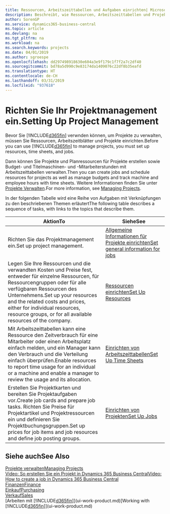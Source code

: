 ```yaml
---
title: Ressourcen, Arbeitszeittabellen und Aufgaben einrichten| Microsoft Docs
description: Beschreibt, wie Ressourcen, Arbeitszeittabellen und Projekte eingerichtet werden, um Projekte zu verwalten.
author: SorenGP
ms.service: dynamics365-business-central
ms.topic: article
ms.devlang: na
ms.tgt_pltfrm: na
ms.workload: na
ms.search.keywords: projects
ms.date: 04/01/2019
ms.author: sgroespe
ms.openlocfilehash: dd297498918630e604a3e9f179c1f7f2a7c2df40
ms.sourcegitcommit: bd78a5d990c9e83174da1409076c22df8b35eafd
ms.translationtype: HT
ms.contentlocale: de-CH
ms.lasthandoff: 03/31/2019
ms.locfileid: "937618"
---
```

# <a name="setting-up-project-management"></a><span data-ttu-id="ac211-103">Richten Sie Ihr Projektmanagement ein.</span><span class="sxs-lookup"><span data-stu-id="ac211-103">Setting Up Project Management</span></span>
<span data-ttu-id="ac211-104">Bevor Sie [!INCLUDE[d365fin](includes/d365fin_md.md)] verwnden können, um Projekte zu verwalten, müssen Sie Ressourcen, Arbeitszeitblätter und Projekte einrichten.</span><span class="sxs-lookup"><span data-stu-id="ac211-104">Before you can use [!INCLUDE[d365fin](includes/d365fin_md.md)] to manage projects, you must set up resources, time sheets, and jobs.</span></span>

<span data-ttu-id="ac211-105">Dann können Sie Projekte und Planressourcen für Projekte erstellen sowie Budget- und Titelmaschinen- und -Mitarbeiterstunden mit Arbeitszeittabellen verwalten.</span><span class="sxs-lookup"><span data-stu-id="ac211-105">Then you can create jobs and schedule resources for projects as well as manage budgets and track machine and employee hours with time sheets.</span></span> <span data-ttu-id="ac211-106">Weitere Informationen finden Sie unter [Projekte Verwalten](projects-manage-projects.md).</span><span class="sxs-lookup"><span data-stu-id="ac211-106">For more information, see [Managing Projects](projects-manage-projects.md).</span></span>  

<span data-ttu-id="ac211-107">In der folgenden Tabelle wird eine Reihe von Aufgaben mit Verknüpfungen zu den beschriebenen Themen erläutert</span><span class="sxs-lookup"><span data-stu-id="ac211-107">The following table describes a sequence of tasks, with links to the topics that describe them.</span></span>

| <span data-ttu-id="ac211-108">Aktion</span><span class="sxs-lookup"><span data-stu-id="ac211-108">To</span></span> | <span data-ttu-id="ac211-109">Siehe</span><span class="sxs-lookup"><span data-stu-id="ac211-109">See</span></span> |
| --- | --- |
| <span data-ttu-id="ac211-110">Richten Sie das Projektmanagement ein.</span><span class="sxs-lookup"><span data-stu-id="ac211-110">Set up project management.</span></span>|[<span data-ttu-id="ac211-111">Allgemeine Informationen für Projekte einrichten</span><span class="sxs-lookup"><span data-stu-id="ac211-111">Set general information for jobs</span></span>](projects-how-setup-jobs.md#to-set-general-information-for-jobs)|
| <span data-ttu-id="ac211-112">Legen Sie Ihre Ressourcen und die verwandten Kosten und Preise fest, entweder für einzelne Ressourcen, für Ressourcengruppen oder für alle verfügbaren Ressourcen des Unternehmens.</span><span class="sxs-lookup"><span data-stu-id="ac211-112">Set up your resources and the related costs and prices, either for individual resources, resource groups, or for all available resources of the company.</span></span> |[<span data-ttu-id="ac211-113">Ressourcen einrichten</span><span class="sxs-lookup"><span data-stu-id="ac211-113">Set Up Resources</span></span>](projects-how-setup-resources.md) |
| <span data-ttu-id="ac211-114">Mit Arbeitszeittabellen kann eine Ressource den Zeitverbrauch für eine Mitarbeiter oder einen Arbeitsplatz einfach melden, und ein Manager kann den Verbrauch und die Verteilung einfach überprüfen.</span><span class="sxs-lookup"><span data-stu-id="ac211-114">Enable resources to report time usage for an individual or a machine and enable a manager to review the usage and its allocation.</span></span> |[<span data-ttu-id="ac211-115">Einrichten von Arbeitszeittabellen</span><span class="sxs-lookup"><span data-stu-id="ac211-115">Set Up Time Sheets</span></span>](projects-how-setup-time-sheets.md) |
| <span data-ttu-id="ac211-116">Erstellen Sie Projektkarten und bereiten Sie Projektaufgaben vor.</span><span class="sxs-lookup"><span data-stu-id="ac211-116">Create job cards and prepare job tasks.</span></span> <span data-ttu-id="ac211-117">Richten Sie Preise für Projektartikel und Projektressourcen ein und definieren Sie Projektbuchungsgruppen.</span><span class="sxs-lookup"><span data-stu-id="ac211-117">Set up prices for job items and job resources and define job posting groups.</span></span> |[<span data-ttu-id="ac211-118">Einrichten von Projekten</span><span class="sxs-lookup"><span data-stu-id="ac211-118">Set Up Jobs</span></span>](projects-how-setup-jobs.md) |

## <a name="see-also"></a><span data-ttu-id="ac211-119">Siehe auch</span><span class="sxs-lookup"><span data-stu-id="ac211-119">See Also</span></span>

[<span data-ttu-id="ac211-120">Projekte verwalten</span><span class="sxs-lookup"><span data-stu-id="ac211-120">Managing Projects</span></span>](projects-manage-projects.md)  
[<span data-ttu-id="ac211-121">Video: So erstellen Sie ein Projekt in Dynamics 365 Business Central</span><span class="sxs-lookup"><span data-stu-id="ac211-121">Video: How to create a job in Dynamics 365 Business Central</span></span>](https://www.youtube.com/watch?v=VqaPWr7BWmw)  
[<span data-ttu-id="ac211-122">Finanzen</span><span class="sxs-lookup"><span data-stu-id="ac211-122">Finance</span></span>](finance.md)  
[<span data-ttu-id="ac211-123">Einkauf</span><span class="sxs-lookup"><span data-stu-id="ac211-123">Purchasing</span></span>](purchasing-manage-purchasing.md)  
[<span data-ttu-id="ac211-124">Verkauf</span><span class="sxs-lookup"><span data-stu-id="ac211-124">Sales</span></span>](sales-manage-sales.md)  
<span data-ttu-id="ac211-125">[Arbeiten mit [!INCLUDE[d365fin](includes/d365fin_md.md)]](ui-work-product.md)</span><span class="sxs-lookup"><span data-stu-id="ac211-125">[Working with [!INCLUDE[d365fin](includes/d365fin_md.md)]](ui-work-product.md)</span></span>  
